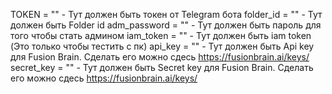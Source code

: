 TOKEN = "" - Тут должен быть токен от Telegram бота
folder_id = "" - Тут должен быть Folder id
adm_password = "" - Тут должен быть пароль для того чтобы стать админом
iam_token = "" - Тут должен быть iam token (Это только чтобы тестить с пк)
api_key = "" - Тут должен быть Api key для Fusion Brain. Сделать его можно сдесь https://fusionbrain.ai/keys/
secret_key = "" - Тут должен быть Secret key  для Fusion Brain. Сделать его можно сдесь https://fusionbrain.ai/keys/